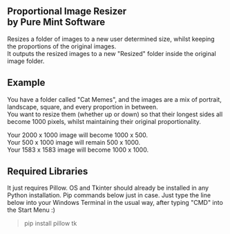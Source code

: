 Proportional Image Resizer  
by Pure Mint Software  
--------------------------

Resizes a folder of images to a new user determined size, whilst keeping the proportions of the original images.   
It outputs the resized images to a new "Resized" folder inside the original image folder.  

Example 
-------

You have a folder called "Cat Memes", and the images are a mix of portrait, landscape, square, and every proportion in between.  
You want to resize them (whether up or down) so that their longest sides all become 1000 pixels, whilst maintaining their original proportionality.  
  
Your 2000 x 1000 image will become 1000 x 500.  
Your 500 x 1000 image will remain 500 x 1000.  
Your 1583 x 1583 image will become 1000 x 1000.  

Required Libraries 
------------------

It just requires Pillow. OS and Tkinter should already be installed in any Python installation. Pip commands below just in case. Just type the line below into your Windows Terminal in the usual way, after typing "CMD" into the Start Menu :)

>pip install pillow tk
